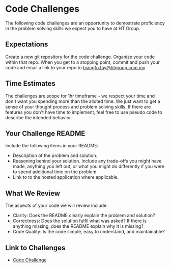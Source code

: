 # Code Challenges

The following code challenges are an opportunity to demostrate proficiency in the problem solving skills we expect you to have at HT Group.

## Expectations
Create a new git repository for the code challenge. Organize your code within that repo. When you get to a stopping point, commit and push your code and email a link to your repo to <hsingfu.tay@htgroup.com.my>

## Time Estimates
The challenges are scope for 1hr timeframe – we respect your time and don't want you spending more than the alloted time. We just want to get a sense of your thought process and problem solving skills. If there are features you don't have time to implement, feel free to use pseudo code to describe the intended behavior.

## Your Challenge README
Include the following items in your README:

* Description of the problem and solution.
* Reasoning behind your solution. Include any trade-offs you might have made, anything you left out, or what you might do differently if you were to spend additional time on the problem.
* Link to to the hosted application where applicable.

## What We Review
The aspects of your code we will review include:

* Clarity: Does the README clearly explain the problem and solution?
* Correctness: Does the solution fulfil what was asked? If there is anything missing, does the README explain why it is missing?
* Code Quality: Is the code simple, easy to understand, and maintainable?

## Link to Challenges
* [Code Challenge](https://github.com/hftay-htg/crispy-dollop)
